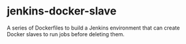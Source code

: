 # jenkins-docker-slave
A series of Dockerfiles to build a Jenkins environment that can create Docker slaves to run jobs before deleting them.
